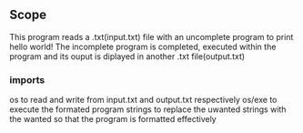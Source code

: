 ## Scope
This program reads a .txt(input.txt) file with an uncomplete program to print hello world!
The incomplete program is completed, executed within the program and its ouput is diplayed in another .txt file(output.txt) 

### imports
os to read and write from input.txt and output.txt respectively
os/exe to execute the formated program
strings to replace the uwanted strings with the wanted so that the program is formatted effectively